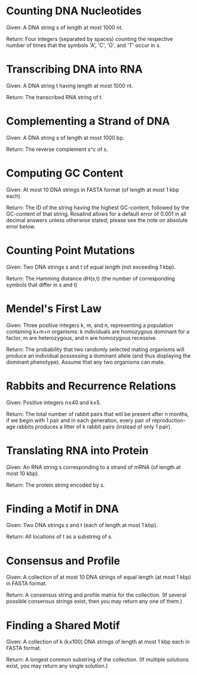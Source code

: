 # Counting DNA Nucleotides

Given: A DNA string s of length at most 1000 nt.

Return: Four integers (separated by spaces) counting the respective number of times that the symbols 'A', 'C', 'G', and 'T' occur in s.

# Transcribing DNA into RNA

Given: A DNA string t having length at most 1000 nt.

Return: The transcribed RNA string of t.

# Complementing a Strand of DNA

Given: A DNA string s of length at most 1000 bp.

Return: The reverse complement s^c of s.

# Computing GC Content

Given: At most 10 DNA strings in FASTA format (of length at most 1 kbp each).

Return: The ID of the string having the highest GC-content, followed by the GC-content of that string. Rosalind allows for a default error of 0.001 in all decimal answers unless otherwise stated; please see the note on absolute error below.

# Counting Point Mutations

Given: Two DNA strings s and t of equal length (not exceeding 1 kbp).

Return: The Hamming distance dH(s,t) (the number of corresponding symbols that differ in s and t)

# Mendel's First Law

Given: Three positive integers k, m, and n, representing a population containing k+m+n organisms: k individuals are homozygous dominant for a factor, m are heterozygous, and n are homozygous recessive.

Return: The probability that two randomly selected mating organisms will produce an individual possessing a dominant allele (and thus displaying the dominant phenotype). Assume that any two organisms can mate.

# Rabbits and Recurrence Relations

Given: Positive integers n≤40 and k≤5.

Return: The total number of rabbit pairs that will be present after n months, if we begin with 1 pair and in each generation, every pair of reproduction-age rabbits produces a litter of k rabbit pairs (instead of only 1 pair).

# Translating RNA into Protein

Given: An RNA string s corresponding to a strand of mRNA (of length at most 10 kbp).

Return: The protein string encoded by s.

# Finding a Motif in DNA

Given: Two DNA strings s and t (each of length at most 1 kbp).

Return: All locations of t as a substring of s.

# Consensus and Profile

Given: A collection of at most 10 DNA strings of equal length (at most 1 kbp) in FASTA format.

Return: A consensus string and profile matrix for the collection. (If several possible consensus strings exist, then you may return any one of them.)

# Finding a Shared Motif

Given: A collection of k (k≤100) DNA strings of length at most 1 kbp each in FASTA format.

Return: A longest common substring of the collection. (If multiple solutions exist, you may return any single solution.)
